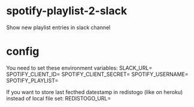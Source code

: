# spotify-playlist-2-slack
Show new playlist entries in slack channel

# config
You need to set these environment variables:
SLACK_URL=<Inbound WebHook URL>
SPOTIFY_CLIENT_ID=<Developer client ID>
SPOTIFY_CLIENT_SECRET=<developer client secret>
SPOTIFY_USERNAME=<Playlist username>
SPOTIFY_PLAYLIST=<Playlist Id>

If you want to store last fecthed datestamp in redistogo (like on heroku) instead of local file set:
REDISTOGO_URL=<URL>
